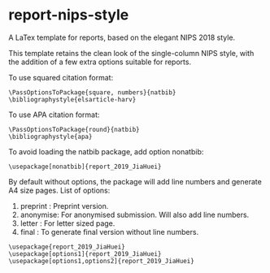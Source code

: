 # report-nips-style
A LaTex template for reports, based on the elegant NIPS 2018 style.

This template retains the clean look of the single-column NIPS style, with the addition of a few extra options suitable for reports.

To use squared citation format:
```TeX
\PassOptionsToPackage{square, numbers}{natbib}
\bibliographystyle{elsarticle-harv}
```

To use APA citation format:
```TeX
\PassOptionsToPackage{round}{natbib}
\bibliographystyle{apa}
```

To avoid loading the natbib package, add option nonatbib:
```TeX
\usepackage[nonatbib]{report_2019_JiaHuei}
```

By default without options, the package will add line numbers and generate A4 size pages.
List of options:
1. preprint : Preprint version.
2. anonymise: For anonymised submission. Will also add line numbers.
3. letter : For letter sized page.
4. final : To generate final version without line numbers.

```TeX
\usepackage{report_2019_JiaHuei}
\usepackage[options1]{report_2019_JiaHuei}
\usepackage[options1,options2]{report_2019_JiaHuei}
```

